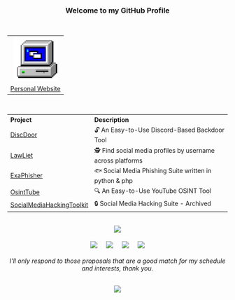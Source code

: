 <div align="center">

<h3>Welcome to my GitHub Profile</h3>

<br>

<table align="personal website">
<tr>
<th><img src="images/website.gif" alt="Animated GIF" width="100" height="100" /></th>  </tr>
<tr>
<td><a href="https://rdwei.github.io/">Personal Website</a></td>

</table>

<br>

  <table>
    <tr>
      <th style="text-align: left;">Project</th>
      <th style="text-align: left;">Description</th>
    </tr>
    <tr>
      <td><a href="https://github.com/rdWei/DiscDoor">DiscDoor</a></td>
      <td>🔓 An Easy-to-Use Discord-Based Backdoor Tool </td>
    </tr>
    <tr>
      <td><a href="https://github.com/rdWei/Lawliet">LawLiet</a></td>
      <td>🕵️ Find social media profiles by username across platforms</td>
    </tr>
    <tr>
      <td><a href="https://github.com/rdWei/exaPhisher">ExaPhisher</a></td>
      <td>🐟 Social Media Phishing Suite written in python & php </td>
    </tr>
    <tr>
      <td><a href="https://github.com/rdWei/OsintTube">OsintTube</a></td>
      <td>🔍 An Easy-to-Use YouTube OSINT Tool</td>
    </tr>
    <tr>
      <td><a href="https://github.com/rdWei/SocialMediaHackingToolkit">SocialMediaHackingToolkit</a></td>
      <td>🔒 Social Media Hacking Suite - Archived</td>
    </tr>
  </table>
 
<br>

<div align="center">
  <img src="https://github-readme-stats.vercel.app/api/top-langs/?username=rdWei&layout=donut&theme=dracula">
</div>

<br>

</div>

<div align="center">
    <a href="https://discord.gg/3r6mkjv6AP"><img src="https://img.shields.io/badge/Discord-7289DA.svg?style=for-the-badge&logo=Discord&logoColor=white"></a>&nbsp;&nbsp;&nbsp;&nbsp;
    <a href="https://www.instagram.com/rdWe_i/""><img src="https://img.shields.io/badge/Instagram-%23E4405F.svg?style=for-the-badge&logo=Instagram&logoColor=white"></a>&nbsp;&nbsp;&nbsp;&nbsp;
    <a href="https://github.com/rdWei/rdWei/blob/main/donate.MD"><img src="https://img.shields.io/badge/Bitcoin-e58900?style=for-the-badge&logo=bitcoin&logoColor=white"></a>&nbsp;&nbsp;&nbsp;&nbsp;
    <a href="https://github.com/rdWei/rdWei/blob/main/donate.MD"><img src="https://img.shields.io/badge/Ethereum-3C3C3D?style=for-the-badge&logo=Ethereum&logoColor=white"></a>
</div>



<br>

<div align="center">
  <i>I'll only respond to those proposals that are a good match for my schedule and interests, thank you.</i>
</div>

<br>

<p align="center"><a href="https://github.com/rdWei">
<img src="https://komarev.com/ghpvc/?username=rdWei&style=flat&color=313131&label=views">
</a></p>
